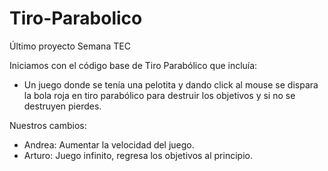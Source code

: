 # Tiro-Parabolico
Último proyecto Semana TEC

Iniciamos con el código base de Tiro Parabólico que incluía:
* Un juego donde se tenía una pelotita y dando click al mouse se dispara la bola roja en tiro parabólico para destruir los objetivos y si no se destruyen pierdes.


Nuestros cambios:
* Andrea: Aumentar la velocidad del juego.
* Arturo: Juego infinito, regresa los objetivos al principio.
